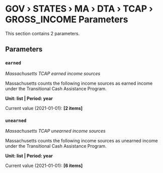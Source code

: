 # GOV › STATES › MA › DTA › TCAP › GROSS_INCOME Parameters

This section contains 2 parameters.

## Parameters

### `earned`
*Massachusetts TCAP earned income sources*

Massachusetts counts the following income sources as earned income under the Transitional Cash Assistance Program.

**Unit: list | Period: year**

Current value (2021-01-01): **[2 items]**


### `unearned`
*Massachusetts TCAP unearned income sources*

Massachusetts counts the following income sources as unearned income under the Transitional Cash Assistance Program.

**Unit: list | Period: year**

Current value (2021-01-01): **[6 items]**

